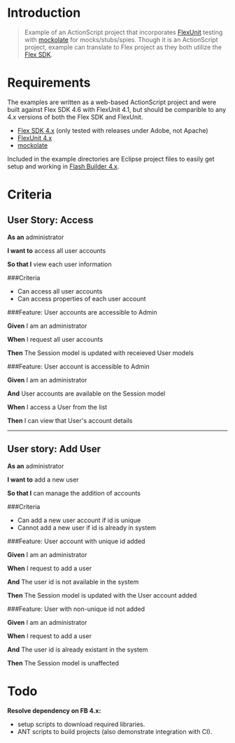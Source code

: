 Introduction
===
> Example of an ActionScript project that incorporates [FlexUnit](https://github.com/flexunit/flexunit) testing with [mockolate](https://github.com/drewbourne/mockolate) for mocks/stubs/spies. Though it is an ActionScript project, example can translate to Flex project as they both utilize the [Flex SDK](http://sourceforge.net/adobe/flexsdk/wiki/Download%20Flex%204.6/).

Requirements
===
The examples are written as a web-based ActionScript project and were built against Flex SDK 4.6 with FlexUnit 4.1, but should be comparible to any 4.x versions of both the Flex SDK and FlexUnit.

* [Flex SDK 4.x](http://sourceforge.net/adobe/flexsdk/wiki/Download%20Flex%204.6/) (only tested with releases under Adobe, not Apache)
* [FlexUnit 4.x](https://github.com/flexunit/flexunit)
* [mockolate](https://github.com/drewbourne/mockolate)

Included in the example directories are Eclipse project files to easily get setup and working in [Flash Builder 4.x](http://www.adobe.com/products/flash-builder.html).

Criteria
===

User Story: Access
---

**As an** administrator

**I want to** access all user accounts

**So that I** view each user information

###Criteria

* Can access all user accounts
* Can access properties of each user account

###Feature: User accounts are accessible to Admin

**Given** I am an administrator

**When** I request all user accounts

**Then** The Session model is updated with receieved User models

###Feature: User account is accessible to Admin

**Given** I am an administrator

**And** User accounts are available on the Session model

**When** I access a User from the list

**Then** I can view that User's account details

---

User story: Add User
---

**As an** administrator

**I want to** add a new user

**So that I** can manage the addition of accounts

###Criteria

* Can add a new user account if id is unique
* Cannot add a new user if id is already in system


###Feature: User account with unique id added

**Given** I am an administrator

**When** I request to add a user

**And** The user id is not available in the system

**Then** The Session model is updated with the User account added

###Feature: User with non-unique id not added

**Given** I am an administrator

**When** I request to add a user

**And** The user id is already existant in the system

**Then** The Session model is unaffected


Todo
===
**Resolve dependency on FB 4.x:**

* setup scripts to download required libraries.
* ANT scripts to build projects (also demonstrate integration with CI).




